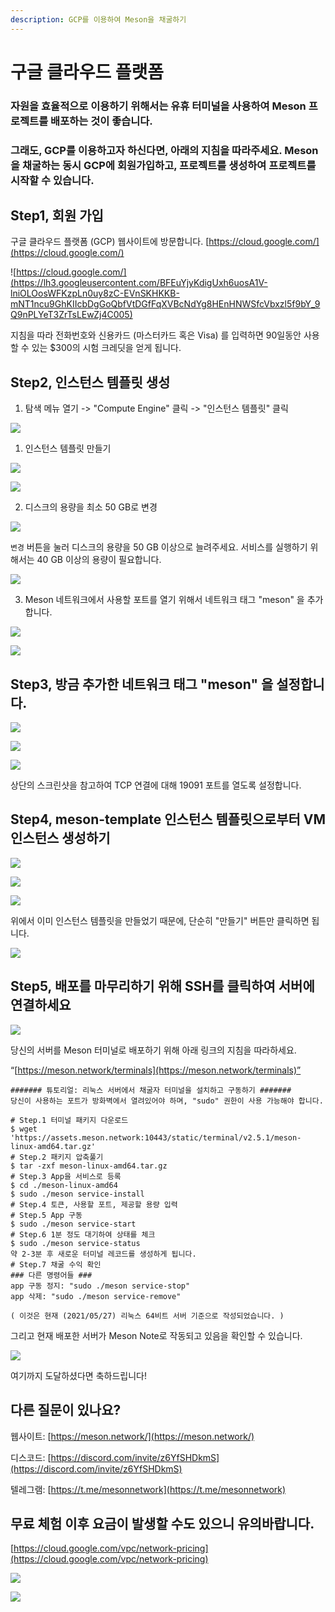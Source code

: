 ```yaml
---
description: GCP를 이용하여 Meson을 채굴하기
---
```


# 구글 클라우드 플랫폼

### **자원을 효율적으로 이용하기 위해서는 유휴 터미널을 사용하여 Meson 프로젝트를 배포하는 것이 좋습니다.** 

### **그래도, GCP를 이용하고자 하신다면, 아래의 지침을 따라주세요. Meson을 채굴하는 동시 GCP에 회원가입하고, 프로젝트를 생성하여 프로젝트를 시작할 수 있습니다.**

## Step1, 회원 가입

구글 클라우드 플랫폼 (GCP) 웹사이트에 방문합니다. [https://cloud.google.com/](https://cloud.google.com/)

![https://cloud.google.com/](https://lh3.googleusercontent.com/BFEuYjyKdigUxh6uosA1V-lniOLOosWFKzpLn0uy8zC-EVnSKHKKB-mNT1ncu9GhKIIcbDgGoQbfVtDGfFqXVBcNdYg8HEnHNWSfcVbxzl5f9bY_9Q9nPLYeT3ZrTsLEwZj4C005)

지침을 따라 전화번호와 신용카드 (마스터카드 혹은 Visa) 를 입력하면 90일동안 사용할 수 있는 $300의 시험 크레딧을 얻게 됩니다.

## Step2, 인스턴스 템플릿 생성

1. 탐색 메뉴 열기 -> "Compute Engine" 클릭 -> "인스턴스 템플릿" 클릭

![](https://lh4.googleusercontent.com/VrX5H6dPh9GP2eXCVUHo9BQO4s1g7FQ5YCjwjak6x-uUeRT6WM4rgMMM1T3qERVtcwLF7wh-A7JVicL6Y9oIh9s096UnNVCGuEcG5j9b2AmouJS4iMFpm38gsLgLbrrTyAtqjR8q)

1. 인스턴스 템플릿 만들기

![](https://lh6.googleusercontent.com/TWIvG7PKv5You3pCiAa9G8CoExQVBV9xp59Xd90zqNeXf7ZRMFGuQ5_QdMqGmHQnwGqrjDCOTHMZ0NtbvkjDP98wtttcHbPrDfgaeXTXu37uxOdpYGOpBd40EkZ13a-MznmQ2LSu)

![](https://lh5.googleusercontent.com/e0_M_kKDB2G5mojHWBAEDuHKUmuS0EZDVTgegkgufxdvNzMT4yIdqtHCOjqPjbbaJaXK_DvGl3LDl8hqXDtuSavTAGphQVItesA5_SXlp0va8cOAZeRmYbGQ8hJn--e3PABx0XFk)

2. 디스크의 용량을 최소 50 GB로 변경

![](https://lh3.googleusercontent.com/c0iDFahZjwvU_8CYaiPQeLcw0iFwxwrHX-An5aAud3QJ5aMQwaRuArE9hgI_BTp4oQ3SOmZPp6z6PAhH41pKe9ZmGXiCVNJOrBpO08WC7pL9zJoaBU0WEroWeTi3_nGY_HLjG0IL)

`변경` 버튼을 눌러 디스크의 용량을 50 GB 이상으로 늘려주세요. 서비스를 실행하기 위해서는 40 GB 이상의 용량이 필요합니다.

![](https://lh6.googleusercontent.com/SGPt4I2QDDafSoTxgnHhcKlfDUYqpcNxwEya0cflHOnx_ziE2gQRPzZL6ailVwqvtd2PgyoBrcY_5NI2C3eCzmX4BC7WeVzKEGDVqqWfA8UVKxSW79Pq2niLx3wHIsu6G3le3t2a)

3. Meson 네트워크에서 사용할 포트를 열기 위해서 네트워크 태그 "meson" 을 추가합니다.

![](https://lh6.googleusercontent.com/s8YM9_0mUK4y9hOZUUSMZr9-ZR8qOADnYorAsvNWXPrqVCAkpVWjZSRILo3xTNNCC6Q3eLDsuvaJyDpACTSA5A71-oUw6qbtQ4_jaPYlaPNiaao1J01o7w5IiYh4-jio3BksSAZm)

![](https://lh5.googleusercontent.com/rMOfc7HfnnRL6F1ErpICXYdDboLaHdgHdXiJRwhqW-qVskIzBNkDS665cdGBCvuqbL5NAZC12d4tN4K40aQ2nVrhZco1wf8K-wy-AlfZwGjCSEk5pUpBDjDoN4Buf7PcuRgzgVdy)

## Step3, 방금 추가한 네트워크 태그 "meson" 을 설정합니다.

![](https://lh5.googleusercontent.com/MH0t9dGPi5qtpjPMa0_N93xtajemPXMPs4skjf3FRwzUCSKH42wtdHtmzp9uUrE8A0DUJhD-DMS7EtLRsgrKGVVH-lzSH2m03SqwNPpwd8MlwfLQ7hNRtPsdxSm514XzK-SD-Om7)

![](https://lh5.googleusercontent.com/B8TdJTapBkzNYcbO0NJH8sALWdjvSij6PLebmx52VLspqvdjeEgcPvBeESJrDuvNi-R5bsvL4v1SNy3yxCMcT16Y1XuWuicrrFeNDhD3czqyv8-_T-AjZcVyN0f1HGNHIQTWVBBP)

![](https://lh5.googleusercontent.com/bKiMdxpc7ezMiCGDHQiNNIsRrPAE32tJ6Rrg0rL_4OxAef4MLfSNBsraAD8QxefO4acLV_KtkB89nj6vpHpQG_6WhMze_W0q70vNZWz7om2F7M1QU8j3k97rywJZITmg-aB7iA0g)

상단의 스크린샷을 참고하여 TCP 연결에 대해 19091 포트를 열도록 설정합니다.

## Step4, meson-template 인스턴스 템플릿으로부터 VM 인스턴스 생성하기

![](https://lh4.googleusercontent.com/e0gnXfoaQipEkDhrdGJgtEBw8xHB0Q47OEz12vzstfp_FH9Blz4dZUrwAtjYfK7wnkX01RrbqkzxdkHjNQ7kNnUILrqo-FizjjSbgi0fgn1XM4kQbeB_t7iVgbPV-SB4bNDF3YPq)

![](https://lh4.googleusercontent.com/3EjV9Ya5WpNBWMqv_qej2kCZ0DgHU-zJI10Ebs5S0bwtqmSU-9a2pH16tXh-lT7PNqAcfreQ-7ddC9PjuJm_7FxDx4Za62uxXwzxKCCszPJXo1nnWLspkOOzFWA-H_JeZjM98E2V)

![](https://lh4.googleusercontent.com/BL66Ysp9weNgSD2PZrcMlJKX4ta6tUxq2y3TucHMEBzFSXedUz3_SVSdVeNW0NvR33p1kBf_kBmBgy2CwxJXZqQQrMyX843wT-vBsOS60yhthdGd8SHwn3PLwVqm1MsWGJKWgPHs)

위에서 이미 인스턴스 템플릿을 만들었기 때문에, 단순히 "만들기" 버튼만 클릭하면 됩니다.

![](https://lh3.googleusercontent.com/yoUY9GMIjSvUAIl6VwjNZHVm9UNpsQCKyBiprgkrrj7JhIMYEZY5ldzGIMtDUmRpwaAZFcQgs2-LNK39Hv3bwRyyf3slJu93F4yI_-Rytiebw9Rfhdgq2UtIWQlbH2OPFVDB02Lo)

## Step5, 배포를 마무리하기 위해 SSH를 클릭하여 서버에 연결하세요

![](https://lh3.googleusercontent.com/YY7tAWPzRPOziSZ21redgIeD0CtEN-r8UgBYq-zVulssJn-Eis8hn9N9yrK478AusT48jAUHeGddQimAKLNrkGkwpnt0gxvmFCWIrk6ECeRqFKc2wIRn-V1relc87R18gIyAs3ez)

당신의 서버를 Meson 터미널로 배포하기 위해 아래 링크의 지침을 따라하세요.

“[https://meson.network/terminals](https://meson.network/terminals)”

```text
####### 튜토리얼: 리눅스 서버에서 채굴자 터미널을 설치하고 구동하기 #######
당신이 사용하는 포트가 방화벽에서 열려있어야 하며, "sudo" 권한이 사용 가능해야 합니다.

# Step.1 터미널 패키지 다운로드
$ wget 'https://assets.meson.network:10443/static/terminal/v2.5.1/meson-linux-amd64.tar.gz'
# Step.2 패키지 압축풀기
$ tar -zxf meson-linux-amd64.tar.gz
# Step.3 App을 서비스로 등록
$ cd ./meson-linux-amd64
$ sudo ./meson service-install
# Step.4 토큰, 사용할 포트, 제공할 용량 입력
# Step.5 App 구동
$ sudo ./meson service-start
# Step.6 1분 정도 대기하여 상태를 체크
$ sudo ./meson service-status
약 2-3분 후 새로운 터미널 레코드를 생성하게 됩니다.
# Step.7 채굴 수익 확인
### 다른 명령어들 ###
app 구동 정지: "sudo ./meson service-stop"
app 삭제: "sudo ./meson service-remove"

( 이것은 현재 (2021/05/27) 리눅스 64비트 서버 기준으로 작성되었습니다. )
```

그리고 현재 배포한 서버가 Meson Note로 작동되고 있음을 확인할 수 있습니다.

![](https://lh6.googleusercontent.com/By_Vwucqe-qFyQMgZATpLMVwqNYj4m8GneRri8t-iKOTV1TOKrV5Gm1lbcHcorImeHu6JEmGCmRqjNA26I63MUqiK3d2N7c7KlSCyqFWIvXn8HyxApi7rwTdWvbwJbEQCz5BBetb)

여기까지 도달하셨다면 축하드립니다!

## 다른 질문이 있나요?

웹사이트: [https://meson.network/](https://meson.network/)

디스코드: [https://discord.com/invite/z6YfSHDkmS](https://discord.com/invite/z6YfSHDkmS)

텔레그램: [https://t.me/mesonnetwork](https://t.me/mesonnetwork)

## 무료 체험 이후 요금이 발생할 수도 있으니 유의바랍니다.

[https://cloud.google.com/vpc/network-pricing](https://cloud.google.com/vpc/network-pricing)

![](https://lh4.googleusercontent.com/qV1oYOUUh4zbxAlhnQ5WfXWruCxT9l9pWoOAMc6m1aEfuedpY7XYDY9HBD6sLjQPMU8mla_BzkSAMIrk4laX1kzPMMO5DnsKFGWQaXjUtsLMfNYyrLP9VJhj_iob-5jqqF8f3Xjs)

![](https://lh6.googleusercontent.com/plsuqeH1aLPmcznSK8u_3yx3OjPukzSZmRGnrelsCoX7qqn_XbK5jxal5_QCa007Ot45JzhPyH0wkQmS2ClzUdNmqWmCX138nVl5xAeJ4qJ2dENkwKYA64GLeglEJ5QA2zE2wrCG)
